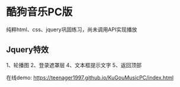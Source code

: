 # 酷狗音乐PC版
纯粹html、css、jquery巩固练习，尚未调用API实现播放

## Jquery特效
1、轮播图
2、登录遮罩层
4、文本框提示文字
5、返回顶部

在线demo: https://teenager1997.github.io/KuGouMusicPC/index.html
